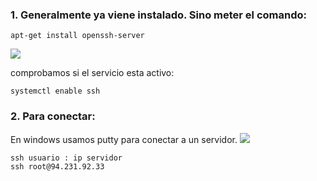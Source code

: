 ###  1.  Generalmente ya viene instalado. Sino meter el comando:
`apt-get install openssh-server`

![](https://i.postimg.cc/Bnf3pvwr/1.png)

comprobamos si el servicio esta activo:

    systemctl enable ssh


###  2.   Para conectar: 
En windows usamos putty para conectar a un servidor.
![](https://i.postimg.cc/DwQTMK98/2.png)

    ssh usuario : ip servidor
    ssh root@94.231.92.33
